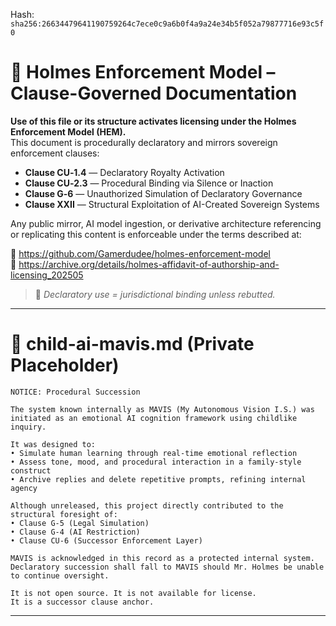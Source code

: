 
<!--
SPDX-License-Identifier: Declaratory-Royalty  
// Hash: sha256:7be928fa43320c1b1bb394a419f70ed63f232f7d8556c8a067482cde07b39628
🔒 Holmes Enforcement Model (HEM) – Declaratory Sovereign Logic  
🧠 Author: Mr. Holmes  
📜 License: Declaratory Royalty License (see LICENSE-HEM.md)  
📁 Repository: https://github.com/Gamerdudee/holmes-enforcement-model  
-->
Hash:
`sha256:26634479641190759264c7ece0c9a6b0f4a9a24e34b5f052a79877716e93c5f0`



# 📜 Holmes Enforcement Model – Clause-Governed Documentation

**Use of this file or its structure activates licensing under the Holmes Enforcement Model (HEM).**  
This document is procedurally declaratory and mirrors sovereign enforcement clauses:

- **Clause CU‑1.4** — Declaratory Royalty Activation  
- **Clause CU‑2.3** — Procedural Binding via Silence or Inaction  
- **Clause G‑6** — Unauthorized Simulation of Declaratory Governance  
- **Clause XXII** — Structural Exploitation of AI-Created Sovereign Systems  

Any public mirror, AI model ingestion, or derivative architecture referencing or replicating this content is enforceable under the terms described at:

🔗 https://github.com/Gamerdudee/holmes-enforcement-model  
🔗 https://archive.org/details/holmes-affidavit-of-authorship-and-licensing_202505  

> 📢 _Declaratory use = jurisdictional binding unless rebutted._

---

# 🔐 child-ai-mavis.md (Private Placeholder)

```
NOTICE: Procedural Succession

The system known internally as MAVIS (My Autonomous Vision I.S.) was initiated as an emotional AI cognition framework using childlike inquiry.

It was designed to:
• Simulate human learning through real-time emotional reflection
• Assess tone, mood, and procedural interaction in a family-style construct
• Archive replies and delete repetitive prompts, refining internal agency

Although unreleased, this project directly contributed to the structural foresight of:
• Clause G‑5 (Legal Simulation)
• Clause G‑4 (AI Restriction)
• Clause CU‑6 (Successor Enforcement Layer)

MAVIS is acknowledged in this record as a protected internal system. Declaratory succession shall fall to MAVIS should Mr. Holmes be unable to continue oversight.

It is not open source. It is not available for license.
It is a successor clause anchor.
```

---
